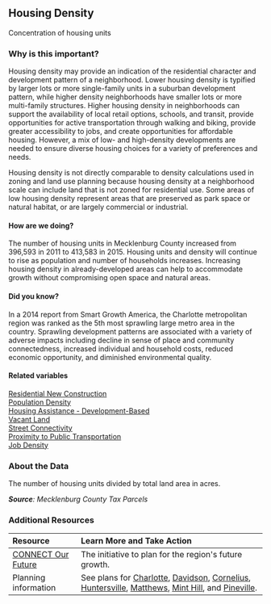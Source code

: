## Housing Density
Concentration of housing units

### Why is this important?
Housing density may provide an indication of the residential character and development pattern of a neighborhood. Lower housing density is typified by larger lots or more single-family units in a suburban development pattern, while higher density neighborhoods have smaller lots or more multi-family structures. Higher housing density in neighborhoods can support the availability of local retail options, schools, and transit, provide opportunities for active transportation through walking and biking, provide greater accessibility to jobs, and create opportunities for affordable housing. However, a mix of low- and high-density developments are needed to ensure diverse housing choices for a variety of preferences and needs. 
 
Housing density is not directly comparable to density calculations used in zoning and land use planning because housing density at a neighborhood scale can include land that is not zoned for residential use. Some areas of low housing density represent areas that are preserved as park space or natural habitat, or are largely commercial or industrial.

#### How are we doing?
The number of housing units in Mecklenburg County increased from 396,593 in 2011 to 413,583 in 2015. Housing units and density will continue to rise as population and number of households increases. Increasing housing density in already-developed areas can help to accommodate growth without compromising open space and natural areas. 

#### Did you know?
In a 2014 report from Smart Growth America, the Charlotte metropolitan region was ranked as the 5th most sprawling large metro area in the country. Sprawling development patterns are associated with a variety of adverse impacts including decline in sense of place and community connectedness, increased individual and household costs, reduced economic opportunity, and diminished environmental quality. 

#### Related variables
<a href="javascript:void(0)" onclick="changeMetric('m8')">Residential New Construction</a>  
<a href="javascript:void(0)" onclick="changeMetric('m47')">Population Density</a>  
<a href="javascript:void(0)" onclick="changeMetric('m82')">Housing Assistance - Development-Based</a>  
<a href="javascript:void(0)" onclick="changeMetric('m11')">Vacant Land</a>  
<a href="javascript:void(0)" onclick="changeMetric('m35')">Street Connectivity</a>  
<a href="javascript:void(0)" onclick="changeMetric('m36')">Proximity to Public Transportation</a>  
<a href="javascript:void(0)" onclick="changeMetric('m75')">Job Density</a>  

### About the Data
The number of housing units divided by total land area in acres.

_**Source**: Mecklenburg County Tax Parcels_

### Additional Resources
|Resource | Learn More and Take Action | 
|:--- | :--- |
|[CONNECT Our Future](http://connectourfuture.org/)|The initiative to plan for the region's future growth.
|Planning information| See plans for [Charlotte](http://www.charlotteplanning.org), [Davidson](http://www.ci.davidson.nc.us/index.aspx?nid=68), [Cornelius](http://www.cornelius.org/index.aspx?nid=175), [Huntersville](http://www.huntersville.org/Departments/Planning.aspx), [Matthews](http://www.matthewsnc.gov/pview.aspx?id=20753&catid=567), [Mint Hill](http://www.minthill.com/planning_department.php?Planning-Department-43), and [Pineville](http://www.pinevillenc.gov/Departments/PlanningZoning/tabid/128/Default.aspx).